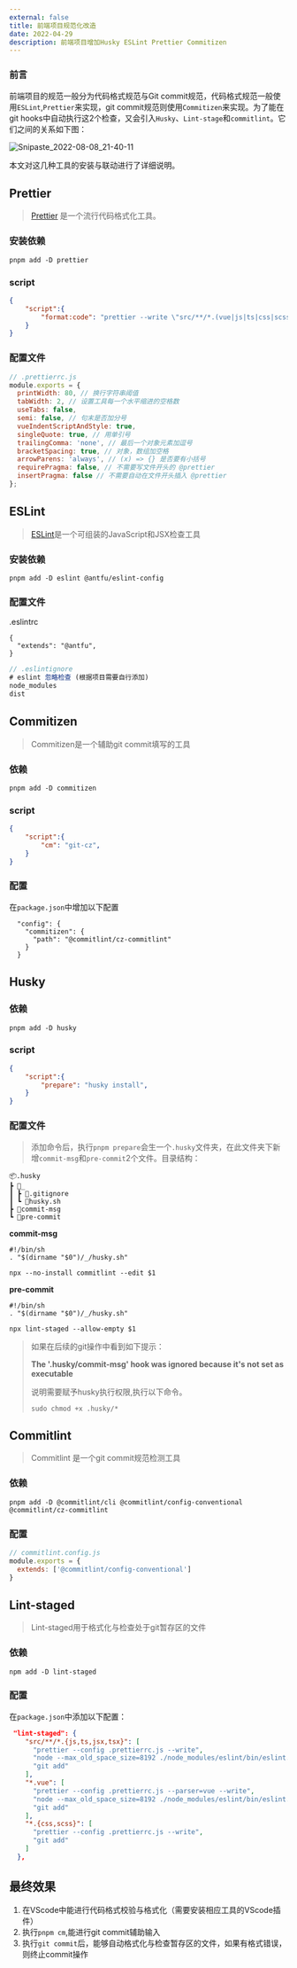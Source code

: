 ```yaml
---
external: false
title: 前端项目规范化改造
date: 2022-04-29
description: 前端项目增加Husky ESLint Prettier Commitizen
---
```


### 前言

前端项目的规范一般分为代码格式规范与Git commit规范，代码格式规范一般使用`ESLint`,`Prettier`来实现，git commit规范则使用`Commitizen`来实现。为了能在git hooks中自动执行这2个检查，又会引入`Husky`、`Lint-stage`和`commitlint`。它们之间的关系如下图：

![Snipaste_2022-08-08_21-40-11](https://s2.loli.net/2022/08/08/cXDAxIlbZL6jJNh.png)




本文对这几种工具的安装与联动进行了详细说明。

## Prettier

> [Prettier](https://www.prettier.cn/) 是一个流行代码格式化工具。

### 安装依赖

```
pnpm add -D prettier
```

### script

```json
{
    "script":{
        "format:code": "prettier --write \"src/**/*.(vue|js|ts|css|scss)\""
    }
}
```

### 配置文件

```js
// .prettierrc.js
module.exports = {
  printWidth: 80, // 换行字符串阈值
  tabWidth: 2, // 设置工具每一个水平缩进的空格数
  useTabs: false,
  semi: false, // 句末是否加分号
  vueIndentScriptAndStyle: true,
  singleQuote: true, // 用单引号
  trailingComma: 'none', // 最后一个对象元素加逗号
  bracketSpacing: true, // 对象，数组加空格
  arrowParens: 'always', // (x) => {} 是否要有小括号
  requirePragma: false, // 不需要写文件开头的 @prettier
  insertPragma: false // 不需要自动在文件开头插入 @prettier
};

```

## ESLint

> [ESLint](https://cn.eslint.org/)是一个可组装的JavaScript和JSX检查工具

### 安装依赖

```
pnpm add -D eslint @antfu/eslint-config
```

### 配置文件
.eslintrc
```
{
  "extends": "@antfu",
}
```



```js
// .eslintignore
# eslint 忽略检查 (根据项目需要自行添加)
node_modules
dist
```

## Commitizen

> Commitizen是一个辅助git commit填写的工具

### 依赖

```
pnpm add -D commitizen
```

### script

```json
{
    "script":{
        "cm": "git-cz",
    }
}
```

### 配置

在`package.json`中增加以下配置

```
  "config": {
    "commitizen": {
      "path": "@commitlint/cz-commitlint"
    }
  }
```



## Husky

### 依赖

```
pnpm add -D husky
```

### script

```json
{
    "script":{
        "prepare": "husky install",
    }
}
```

### 配置文件

> 添加命令后，执行`pnpm prepare`会生一个`.husky`文件夹，在此文件夹下新增`commit-msg`和`pre-commit`2个文件。目录结构：
```
📦.husky
┣ 📂_
┃ ┣ 📜.gitignore
┃ ┗ 📜husky.sh
┣ 📜commit-msg
┗ 📜pre-commit
```


**commit-msg**

```shell
#!/bin/sh
. "$(dirname "$0")/_/husky.sh"

npx --no-install commitlint --edit $1
```

**pre-commit**

```shell
#!/bin/sh
. "$(dirname "$0")/_/husky.sh"

npx lint-staged --allow-empty $1
```

> 如果在后续的git操作中看到如下提示：
>
> **The '.husky/commit-msg' hook was ignored because it's not set as executable**
>
> 说明需要赋予husky执行权限,执行以下命令。
>
> `sudo chmod +x .husky/*`

## Commitlint

> Commitlint 是一个git commit规范检测工具

### 依赖

```
pnpm add -D @commitlint/cli @commitlint/config-conventional @commitlint/cz-commitlint
```

### 配置

```js
// commitlint.config.js
module.exports = {
  extends: ['@commitlint/config-conventional']
}
```

## Lint-staged

> Lint-staged用于格式化与检查处于git暂存区的文件

### 依赖

```
npm add -D lint-staged
```

### 配置

在`package.json`中添加以下配置：

```json
 "lint-staged": {
    "src/**/*.{js,ts,jsx,tsx}": [
      "prettier --config .prettierrc.js --write",
      "node --max_old_space_size=8192 ./node_modules/eslint/bin/eslint.js --fix --color --cache --quiet",
      "git add"
    ],
    "*.vue": [
      "prettier --config .prettierrc.js --parser=vue --write",
      "node --max_old_space_size=8192 ./node_modules/eslint/bin/eslint.js --fix --color --cache --quiet",
      "git add"
    ],
    "*.{css,scss}": [
      "prettier --config .prettierrc.js --write",
      "git add"
    ]
  },
```



## 最终效果

1. 在VScode中能进行代码格式校验与格式化（需要安装相应工具的VScode插件）
2. 执行`pnpm cm`,能进行git commit辅助输入
3. 执行`git commit`后，能够自动格式化与检查暂存区的文件，如果有格式错误，则终止commit操作
